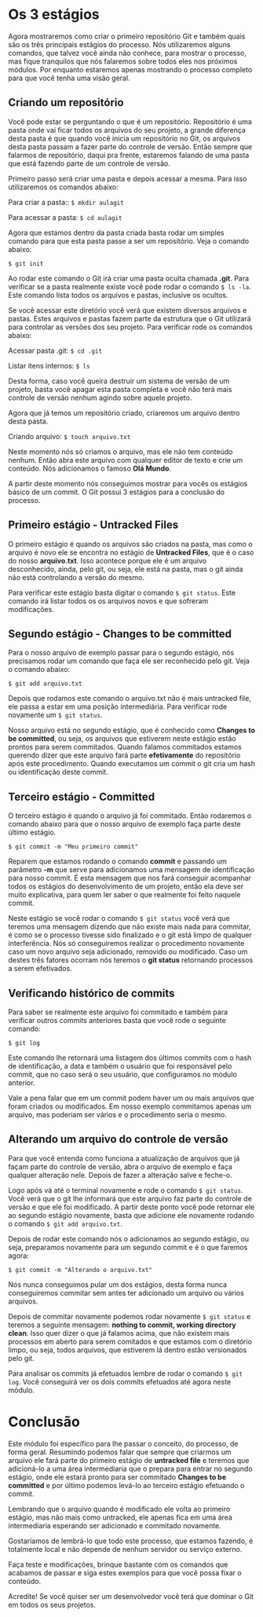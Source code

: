 # Os 3 estágios

Agora mostraremos como criar o primeiro repositório Git e também quais são os três principais estágios do processo. Nós utilizaremos alguns comandos, que talvez você ainda não conhece, para mostrar o processo, mas fique tranquilos que nós falaremos sobre todos eles nos próximos módulos. Por enquanto estaremos apenas mostrando o processo completo para que você tenha uma visão geral.

## Criando um repositório

Você pode estar se perguntando o que é um repositório. Repositório é uma pasta onde vai ficar todos os arquivos do seu projeto, a grande diferença desta pasta é que quando você inicia um repositório no Git, os arquivos desta pasta passam a fazer parte do controle de versão. Então sempre que falarmos de repositório, daqui pra frente, estaremos falando de uma pasta que está fazendo parte de um controle de versão.

Primeiro passo será criar uma pasta e depois acessar a mesma. Para isso utilizaremos os comandos abaixo:

Para criar a pasta:: `$ mkdir aulagit`

Para acessar a pasta: `$ cd aulagit`

Agora que estamos dentro da pasta criada basta rodar um simples comando para que esta pasta passe a ser um repositório. Veja o comando abaixo:

`$ git init`

Ao rodar este comando o Git irá criar uma pasta oculta chamada **.git**. Para verificar se a pasta realmente existe você pode rodar o comando `$ ls -la`. Este comando lista todos os arquivos e pastas, inclusive os ocultos.

Se você acessar este diretório você verá que existem diversos arquivos e pastas. Estes arquivos e pastas fazem parte da estrutura que o Git utilizará para controlar as versões dos seu projeto. Para verificar rode os comandos abaixo:

Acessar pasta .git: `$ cd .git`

Listar itens internos: `$ ls`

Desta forma, caso você queira destruir um sistema de versão de um projeto, basta você apagar esta pasta completa e você não terá mais controle de versão nenhum agindo sobre aquele projeto.

Agora que já temos um repositório criado, criaremos um arquivo dentro desta pasta.

Criando arquivo: `$ touch arquivo.txt`

Neste momento nós só criamos o arquivo, mas ele não tem conteúdo nenhum. Então abra este arquivo com qualquer editor de texto e crie um conteúdo. Nós adicionamos o famoso **Olá Mundo**.

A partir deste momento nós conseguimos mostrar para vocês os estágios básico de um commit. O Git possui 3 estágios para a conclusão do processo.

## Primeiro estágio - Untracked Files

O primeiro estágio é quando os arquivos são criados na pasta, mas como o arquivo é novo ele se encontra no estágio de **Untracked Files**, que é o caso do nosso **arquivo.txt**. Isso acontece porque ele é um arquivo desconhecido, ainda, pelo git, ou seja, ele está na pasta, mas o git ainda não está controlando a versão do mesmo.

Para verificar este estágio basta digitar o comando `$ git status`. Este comando irá listar todos os os arquivos novos e que sofreram modificações.

## Segundo estágio - Changes to be committed

Para o nosso arquivo de exemplo passar para o segundo estágio, nós precisamos rodar um comando que faça ele ser reconhecido pelo git. Veja o comando abaixo:

`$ git add arquivo.txt`

Depois que rodamos este comando o arquivo.txt não é mais untracked file, ele passa a estar em uma posição intermediária. Para verificar rode novamente um `$ git status`.

Nosso arquivo está no segundo estágio, que é conhecido como **Changes to be committed**, ou seja, os arquivos que estiverem neste estágio estão prontos para serem commitados. Quando falamos commitados estamos querendo dizer que este arquivo fará parte **efetivamente** do repositório após este procedimento. Quando executamos um commit o git cria um hash ou identificação deste commit.

## Terceiro estágio - Committed

O terceiro estágio é quando o arquivo já foi commitado. Então rodaremos o comando abaixo para que o nosso arquivo de exemplo faça parte deste último estágio.

`$ git commit -m "Meu primeiro commit"`

Reparem que estamos rodando o comando **commit** e passando um parâmetro **-m** que serve para adicionamos uma mensagem de identificação para nosso commit. É esta mensagem que nos fará conseguir acompanhar todos os estágios do desenvolvimento de um projeto, então ela deve ser muito explicativa, para quem ler saber o que realmente foi feito naquele commit.

Neste estágio se você rodar o comando `$ git status` você verá que teremos uma mensagem dizendo que não existe mais nada para commitar, é como se o processo tivesse sido finalizado e o git está limpo de qualquer interferência. Nós só conseguiremos realizar o procedimento novamente caso um novo arquivo seja adicionado, removido ou modificado. Caso um destes três fatores ocorram nós teremos o **git status** retornando processos a serem efetivados.

## Verificando histórico de commits

Para saber se realmente este arquivo foi commitado e também para verificar outros commits anteriores basta que você rode o seguinte comando:

`$ git log`

Este comando lhe retornará uma listagem dos últimos commits com o hash de identificação, a data e também o usuário que foi responsável pelo commit, que no caso será o seu usuário, que configuramos no módulo anterior.

Vale a pena falar que em um commit podem haver um ou mais arquivos que foram criados ou modificados. Em nosso exemplo commitamos apenas um arquivo, mas poderiam ser vários e o procedimento seria o mesmo.

## Alterando um arquivo do controle de versão

Para que você entenda como funciona a atualização de arquivos que já façam parte do controle de versão, abra o arquivo de exemplo e faça qualquer alteração nele. Depois de fazer a alteração salve e feche-o.

Logo após vá até o terminal novamente e rode o comando `$ git status`. Você verá que o git lhe informará que este arquivo faz parte do controle de versão e que ele foi modificado. A partir deste ponto você pode retornar ele ao segundo estágio novamente, basta que adicione ele novamente rodando o comando `$ git add arquivo.txt`.

Depois de rodar este comando nós o adicionamos ao segundo estágio, ou seja, preparamos novamente para um segundo commit e é o que faremos agora:

`$ git commit -m "Alterando o arquivo.txt"`

Nós nunca conseguimos pular um dos estágios, desta forma nunca conseguiremos commitar sem antes ter adicionado um arquivo ou vários arquivos.

Depois de commitar novamente podemos rodar novamente `$ git status` e teremos a seguinte mensagem: **nothing to commit, working directory clean**. Isso quer dizer o que já falamos acima, que não existem mais processos em aberto para serem comitados e que estamos com o diretório limpo, ou seja, todos arquivos, que estiverem lá dentro estão versionados pelo git.

Para analisar os commits já efetuados lembre de rodar o comando `$ git log`. Você conseguirá ver os dois commits efetuados até agora neste módulo.

# Conclusão

Este módulo foi específico para lhe passar o conceito, do processo, de forma geral. Resumindo podemos falar que sempre que criarmos um arquivo ele fará parte do primeiro estágio de **untracked file** e teremos que adicioná-lo a uma área intermediaria que o prepara para entrar no segundo estágio, onde ele estará pronto para ser commitado **Changes to be committed** e por último podemos levá-lo ao terceiro estágio efetuando o commit.

Lembrando que o arquivo quando é modificado ele volta ao primeiro estágio, mas não mais como untracked, ele apenas fica em uma área intermediaria esperando ser adicionado e commitado novamente.

Gostaríamos de lembrá-lo que todo este processo, que estamos fazendo, é totalmente local e não depende de nenhum servidor ou serviço externo.

Faça teste e modificações, brinque bastante com os comandos que acabamos de passar e siga estes exemplos para que você possa fixar o conteúdo.

Acredite! Se você quiser ser um desenvolvedor você terá que dominar o Git em todos os seus projetos.